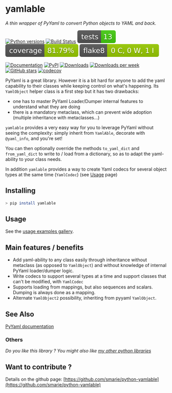 # yamlable

*A thin wrapper of PyYaml to convert Python objects to YAML and back.*

[![Python versions](https://img.shields.io/pypi/pyversions/yamlable.svg)](https://pypi.python.org/pypi/yamlable/) [![Build Status](https://github.com/smarie/python-yamlable/actions/workflows/base.yml/badge.svg)](https://github.com/smarie/python-yamlable/actions/workflows/base.yml) [![Tests Status](./reports/junit/junit-badge.svg?dummy=8484744)](./reports/junit/report.html) [![Coverage Status](./reports/coverage/coverage-badge.svg?dummy=8484744)](./reports/coverage/index.html) [![Flake8 Status](./reports/flake8/flake8-badge.svg?dummy=8484744)](./reports/flake8/index.html)

[![Documentation](https://img.shields.io/badge/doc-latest-blue.svg)](https://smarie.github.io/python-yamlable/) [![PyPI](https://img.shields.io/pypi/v/yamlable.svg)](https://pypi.python.org/pypi/yamlable/) [![Downloads](https://pepy.tech/badge/yamlable)](https://pepy.tech/project/yamlable) [![Downloads per week](https://pepy.tech/badge/yamlable/week)](https://pepy.tech/project/yamlable) [![GitHub stars](https://img.shields.io/github/stars/smarie/python-yamlable.svg)](https://github.com/smarie/python-yamlable/stargazers) [![codecov](https://codecov.io/gh/smarie/python-yamlable/branch/main/graph/badge.svg)](https://codecov.io/gh/smarie/python-yamlable)

PyYaml is a great library. However it is a bit hard for anyone to add the yaml capability to their classes while keeping control on what's happening. Its `YamlObject` helper class is a first step but it has two drawbacks:

 * one has to master PyYaml Loader/Dumper internal features to understand what they are doing
 * there is a mandatory metaclass, which can prevent wide adoption (multiple inheritance with metaclasses...)

`yamlable` provides a very easy way for you to leverage PyYaml without seeing the complexity: simply inherit from `YamlAble`, decorate with `@yaml_info`, and you're set! 

You can then optionally override the methods `to_yaml_dict` and `from_yaml_dict` to write to / load from a dictionary, so as to adapt the yaml-ability to your class needs.

In addition `yamlable` provides a way to create Yaml codecs for several object types at the same time (`YamlCodec`) (see [Usage](./usage) page)


## Installing

```bash
> pip install yamlable
```

## Usage

See the [usage examples gallery](./generated/gallery).

## Main features / benefits

 * Add yaml-ability to any class easily through inheritance without metaclass (as opposed to `YamlObject`) and without knowledge of internal PyYaml loader/dumper logic.
 * Write codecs to support several types at a time and support classes that can't be modified, with `YamlCodec`
 * Supports loading from mappings, but also sequences and scalars. Dumping is always done as a mapping.
 * Alternate `YamlObject2` possibility, inheriting from pyyaml `YamlObject`.

## See Also

[PyYaml documentation](http://pyyaml.org/wiki/PyYAMLDocumentation)

### Others

*Do you like this library ? You might also like [my other python libraries](https://github.com/smarie/OVERVIEW#python)* 

## Want to contribute ?

Details on the github page: [https://github.com/smarie/python-yamlable](https://github.com/smarie/python-yamlable)
